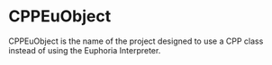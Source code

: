 # CPPEuObject
CPPEuObject is the name of the project designed to use a CPP class instead of using the Euphoria Interpreter.
